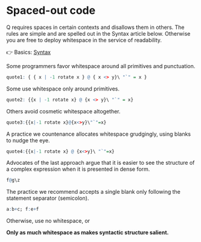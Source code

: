 Spaced-out code
===============

Q requires spaces in certain contexts and disallows them in others. The rules are simple and are spelled out in the Syntax article below. Otherwise you are free to deploy whitespace in the service of readability. 

:point_right: 
Basics: [Syntax](https://code.kx.com/q/basics/syntax.md)

Some programmers favor whitespace around all primitives and punctuation.

```q
quote1: { { x | -1 rotate x } @ { x <> y}\ "`" = x }
```

Some use whitespace only around primitives.

```q
quote2: {{x | -1 rotate x} @ {x <> y}\ "`" = x}
```

Others avoid cosmetic whitespace altogether.

```q
quote3:{{x|-1 rotate x}@{x<>y}\"`"=x}
```

A practice we countenance allocates whitespace grudgingly, using blanks to nudge the eye.

```q
quote4:{{x|-1 rotate x} @ {x<>y}\ "`"=x}
```

Advocates of the last approach argue that it is easier to see the structure of a complex expression when it is presented in dense form.

```q
f@g\z
```

The practice we recommend accepts a single blank only following the statement separator (semicolon).

```q
a:b+c; f:e+f
```

Otherwise, use no whitespace, or

**Only as much whitespace as makes syntactic structure salient.**